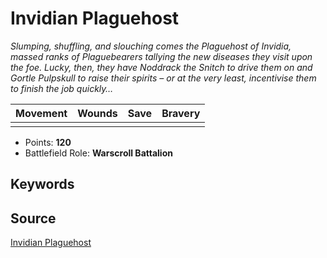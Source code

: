 # Invidian Plaguehost

_Slumping, shuffling, and slouching comes the Plaguehost of Invidia, massed ranks of Plaguebearers tallying the new diseases they visit upon the foe. Lucky, then, they have Noddrack the Snitch to drive them on and Gortle Pulpskull to raise their spirits – or at the very least, incentivise them to finish the job quickly…_


| Movement | Wounds | Save | Bravery |
|:--------:|:------:|:----:|:-------:|
|  |  |  |  |

* Points: **120**
* Battlefield Role: **Warscroll Battalion**

## Keywords



## Source

[Invidian Plaguehost](https://wahapedia.ru/aos3/factions/maggotkin-of-nurgle/Invidian-Plaguehost)
